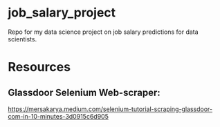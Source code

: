 # job_salary_project
Repo for my data science project on job salary predictions for data scientists. 

# Resources
## Glassdoor Selenium Web-scraper:
https://mersakarya.medium.com/selenium-tutorial-scraping-glassdoor-com-in-10-minutes-3d0915c6d905
